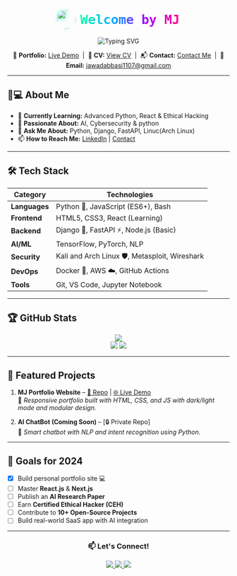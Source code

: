<h1 align="center">
  <span style="
    font-size: 1.8rem;
    font-family: 'JetBrains Mono', 'Fira Code', monospace;
    display: inline-flex;
    align-items: center;
    gap: 10px;">
    <img src="https://media.giphy.com/media/3ohzdIuqZs3hIwGJJq/giphy.gif"
         width="42px"
         style="border-radius:50%; filter: drop-shadow(0 0 5px #00ffaa);">
    <strong style="
      background: linear-gradient(90deg, #00ffaa, #00aaff, #aa00ff, #ff0080);
      -webkit-background-clip: text;
      -webkit-text-fill-color: transparent;">
     Welcome by MJ
    </strong>
  </span>
</h1>





<p align="center">
  <img src="https://readme-typing-svg.herokuapp.com?font=Fira+Code&pause=1000&color=00C9FF&width=500&lines=Python+%7C+Django+%7C+FastAPI;AI+%7C+Machine+Learning+Enthusiast;Cybersecurity+%7C+Ethical+Hacking;Open-Source+Contributor" alt="Typing SVG" />
</p>

<p align="center">
<p align="center">
  🔗 <strong>Portfolio:</strong> <a href="https://jawadabbasi14.github.io/Mj-Porfolio/" target="_blank">Live Demo</a> &nbsp;|&nbsp;
  📄 <strong>CV:</strong> <a href="https://jawadabbasi14.github.io/Mj-Porfolio/cv.html" target="_blank">View CV</a> &nbsp;|&nbsp;
  📬 <strong>Contact:</strong> <a href="https://jawadabbasi14.github.io/Mj-Porfolio/contactme.html" target="_blank">Contact Me</a> &nbsp;|&nbsp;
  📧 <strong>Email:</strong> <a href="mailto:jawadabbasi1107@gmail.com">jawadabbasi1107@gmail.com</a>
</p>


---

## 👨💻 **About Me**  
- 🔭 **Currently Learning:** Advanced Python, React & Ethical Hacking  
- 🌱 **Passionate About:** AI, Cybersecurity & python 
- 💬 **Ask Me About:** Python, Django, FastAPI, Linuc(Arch Linux)  
- 📫 **How to Reach Me:** [LinkedIn](https://www.linkedin.com/in/mjabbasi-dev) | [Contact](file:///C:/Users/pc/Desktop/my-portfolio/cv.html)  

---

## 🛠️ **Tech Stack**
| Category        | Technologies                                                                 |
|----------------|-----------------------------------------------------------------------------|
| **Languages**  | Python 🐍, JavaScript (ES6+), Bash                                          |
| **Frontend**   | HTML5, CSS3, React (Learning)                                              |
| **Backend**    | Django 🍃, FastAPI ⚡, Node.js (Basic)                                      |
| **AI/ML**      | TensorFlow, PyTorch, NLP                                                   |
| **Security**   | Kali and Arch Linux 🛡️, Metasploit, Wireshark                                      |
| **DevOps**     | Docker 🐳, AWS ☁️, GitHub Actions                                          |
| **Tools**      | Git, VS Code, Jupyter Notebook                                             |

---

## 🏆 **GitHub Stats**
<p align="center">
  <img src="https://github-profile-summary-cards.vercel.app/api/cards/profile-details?username=JawadAbbasi14&theme=github_dark" /><br/>
  <img src="https://github-readme-stats.vercel.app/api?username=JawadAbbasi14&show_icons=true&theme=radical" />
  <img src="https://github-readme-streak-stats.herokuapp.com/?user=JawadAbbasi14&theme=radical" />
</p>

---

## 🌟 **Featured Projects**
1. **MJ Portfolio Website** – [🔗 Repo](https://github.com/JawadAbbasi14/Mj-Porfolio) | [🌐 Live Demo](https://jawadabbasi14.github.io/Mj-Porfolio/)  
   📝 *Responsive portfolio built with HTML, CSS, and JS with dark/light mode and modular design.*

2. **AI ChatBot (Coming Soon)** – [🔒 Private Repo]  
   📝 *Smart chatbot with NLP and intent recognition using Python.*

---

## 📌 **Goals for 2024**
- [x] Build personal portfolio site 💻  
- [ ] Master **React.js** & **Next.js**  
- [ ] Publish an **AI Research Paper**  
- [ ] Earn **Certified Ethical Hacker (CEH)**  
- [ ] Contribute to **10+ Open-Source Projects**  
- [ ] Build real-world SaaS app with AI integration

---

<div align="center">
  <h3>📫 Let's Connect!</h3>
  <a href="https://www.linkedin.com/in/mjabbasi-dev" target="_blank">
    <img src="https://img.shields.io/badge/LinkedIn-0077B5?style=for-the-badge&logo=linkedin&logoColor=white" />
  </a>
  <a href="https://twitter.com/mjabbasi_dev" target="_blank">
    <img src="https://img.shields.io/badge/Twitter-1DA1F2?style=for-the-badge&logo=twitter&logoColor=white" />
  </a>
  <a href="mailto:jawadabbasi1107@gmail.com" target="_blank">
    <img src="https://img.shields.io/badge/Gmail-D14836?style=for-the-badge&logo=gmail&logoColor=white" />
  </a>
</div>
